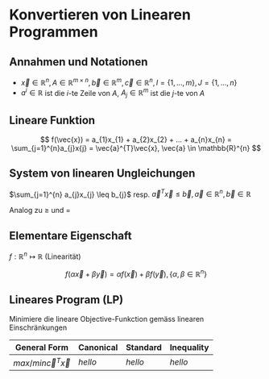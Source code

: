 # Konvertieren von Linearen Programmen

## Annahmen und Notationen

- $\vec{x} \in \mathbb{R}^{n}, A \in \mathbb{R}^{m \times n}, \vec{b} \in \mathbb{R}^{m}, \vec{c} \in \mathbb{R}^{n}, I = \{1,...,m\}, J = \{1,...,n\}$
- $a^{i} \in \mathbb{R}$ ist die $i$-te Zeile von $A$, $A_{j} \in \mathbb{R}^{m}$ ist die $j$-te von $A$

## Lineare Funktion

$$
f(\vec{x}) = a_{1}x_{1} + a_{2}x_{2} + ... + a_{n}x_{n} = \sum_{j=1}^{n}a_{j}x{j} = \vec{a}^{T}\vec{x}, \vec{a} \in \mathbb{R}^{n}
$$

##  System von linearen Ungleichungen

$\sum_{j=1}^{n} a_{j}x_{j} \leq b_{j}$ resp. $\vec{a}^{T}\vec{x} \leq \vec{b}, \vec{a} \in \mathbb{R}^{n}, \vec{b} \in \mathbb{R}$

Analog zu $\geq$ und $=$

## Elementare Eigenschaft
$f: \mathbb{R}^{n} \mapsto \mathbb{R}$ (Linearität)

$$
f(\alpha\vec{x} + \beta\vec{y}) = \alpha f(\vec{x}) + \beta f(\vec{y}), \{\alpha, \beta \in \mathbb{R}^{n}\}
$$

## Lineares Program (LP)

Minimiere die lineare Objective-Funkction gemäss linearen Einschränkungen

| General Form                 | Canonical | Standard | Inequality |
| ---------------------------- | --------- | -------- | ---------- |
| $max/min \vec{c}^{T}\vec{x}$ | $hello$   | $hello$  | $hello$    |